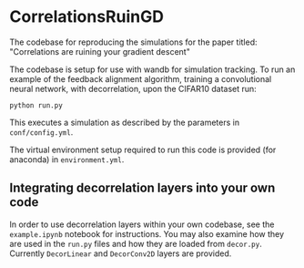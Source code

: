 # CorrelationsRuinGD

The codebase for reproducing the simulations for the paper titled: "Correlations are ruining your gradient descent"

The codebase is setup for use with wandb for simulation tracking. To run an example of the feedback alignment algorithm, training a convolutional neural network, with decorrelation, upon the CIFAR10 dataset run:

``` 
python run.py
```

This executes a simulation as described by the parameters in `conf/config.yml`.

The virtual environment setup required to run this code is provided (for anaconda) in `environment.yml`.

## Integrating decorrelation layers into your own code

In order to use decorrelation layers within your own codebase, see the `example.ipynb` notebook for instructions.
You may also examine how they are used in the `run.py` files and how they are loaded from `decor.py`. Currently `DecorLinear` and `DecorConv2D` layers are provided.
